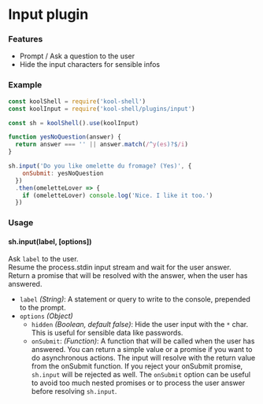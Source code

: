 # Input plugin

### Features
  * Prompt / Ask a question to the user
  * Hide the input characters for sensible infos

### Example
```javascript
const koolShell = require('kool-shell')
const koolInput = require('kool-shell/plugins/input')

const sh = koolShell().use(koolInput)

function yesNoQuestion(answer) {
  return answer === '' || answer.match(/^y(es)?$/i)
}

sh.input('Do you like omelette du fromage? (Yes)', { 
    onSubmit: yesNoQuestion 
  })
  .then(omeletteLover => {
    if (omeletteLover) console.log('Nice. I like it too.')
  })
```

### Usage

#### sh.input(label, [options])
Ask `label` to the user. <br>
Resume the process.stdin input stream and wait for the user answer. <br>
Return a promise that will be resolved with the answer, when the user has answered.

* `label` _(String)_: A statement or query to write to the console, prepended to the prompt.
* `options` _(Object)_
    - `hidden` _(Boolean, default false)_: Hide the user input with the `*` char. This is useful for sensible data like passwords.
    - `onSubmit`: _(Function)_: A function that will be called when the user has answered. You can return a simple value or a promise if you want to do asynchronous actions. The input will resolve with the return value from the onSubmit function. If you reject your onSubmit promise, `sh.input` will be rejected as well. The `onSubmit` option can be useful to avoid too much nested promises or to process the user answer before resolving `sh.input`.
